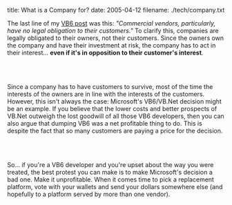 title: What is a Company for?
date: 2005-04-12
filename: ./tech/company.txt

The last line of my <a href="http://www.mschaef.com/cgi-bin/blosxom.cgi/2005/04/12#vb6">VB6
post</a> was this: <i>"Commercial vendors, particularly, have no legal obligation to their
customers."</i> To clarify this, companies are legally obligated to their owners, not
their customers. Since the owners own the company and have their investment at risk,
the company has to act in their interest... <b>even if it's in opposition to their
customer's interest</b>.

<br><br>

Since a company has to have customers to survive, most of the time the interests
of the owners are in line with the interests of the customers. However, this
isn't always the case: Microsoft's VB6/VB.Net decision might be an example. If
you believe that the lower costs and better prospects of VB.Net outweigh the
lost goodwill of all those VB6 developers, then you can also argue that dumping VB6
was a net profitable thing to do. This is despite the fact that so many customers
are paying a price for the decision.

<br><br>

So... if you're a VB6 developer and you're upset about the way you were
treated, the best protest you can make is to make Microsoft's decision
a bad one. Make it unprofitable. When it comes time to pick a replacement
platform, vote with your wallets and send your dollars somewhere else (and
hopefully to a platform served by more than one vendor).
